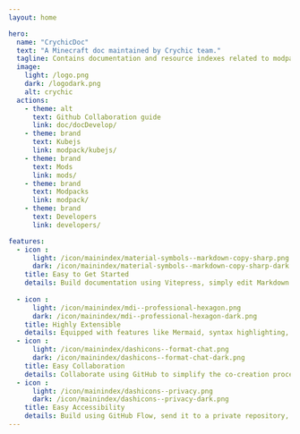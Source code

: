 ```yaml
---
layout: home

hero:
  name: "CrychicDoc"
  text: "A Minecraft doc maintained by Crychic team."
  tagline: Contains documentation and resource indexes related to modpacks and Minecraft development.
  image: 
    light: /logo.png
    dark: /logodark.png
    alt: crychic
  actions:
    - theme: alt
      text: Github Collaboration guide
      link: doc/docDevelop/
    - theme: brand
      text: Kubejs
      link: modpack/kubejs/
    - theme: brand
      text: Mods
      link: mods/
    - theme: brand
      text: Modpacks
      link: modpack/
    - theme: brand
      text: Developers
      link: developers/

features:
  - icon : 
      light: /icon/mainindex/material-symbols--markdown-copy-sharp.png
      dark: /icon/mainindex/material-symbols--markdown-copy-sharp-dark.png
    title: Easy to Get Started
    details: Build documentation using Vitepress, simply edit Markdown files to write content.
  
  - icon : 
      light: /icon/mainindex/mdi--professional-hexagon.png
      dark: /icon/mainindex/mdi--professional-hexagon-dark.png
    title: Highly Extensible
    details: Equipped with features like Mermaid, syntax highlighting, and type variable display. It also includes various components from Vuetify to enhance the readability and professionalism of shared content.
  - icon : 
      light: /icon/mainindex/dashicons--format-chat.png
      dark: /icon/mainindex/dashicons--format-chat-dark.png
    title: Easy Collaboration
    details: Collaborate using GitHub to simplify the co-creation process and ensure the security of source code.
  - icon : 
      light: /icon/mainindex/dashicons--privacy.png
      dark: /icon/mainindex/dashicons--privacy-dark.png
    title: Easy Accessibility
    details: Build using GitHub Flow, send it to a private repository, and then transfer it to a physical server. This optimizes the access speed for users in China while ensuring the stability of the website for all users by using Cloudflare CDN.
---
```


<index />
<script setup>
import index from './index.vue'
</script>